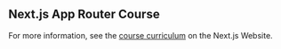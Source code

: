 ## Next.js App Router Course

For more information, see the [course curriculum](https://nextjs.org/learn) on the Next.js Website.
